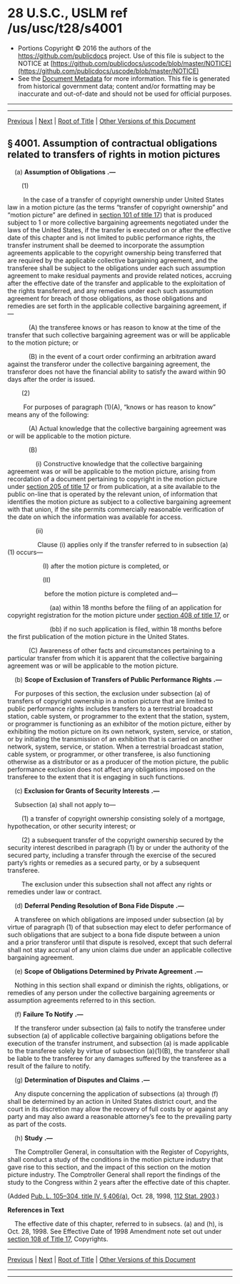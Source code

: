 ---
---

# 28 U.S.C., USLM ref /us/usc/t28/s4001

* Portions Copyright © 2016 the authors of the https://github.com/publicdocs project.
  Use of this file is subject to the NOTICE at [https://github.com/publicdocs/uscode/blob/master/NOTICE](https://github.com/publicdocs/uscode/blob/master/NOTICE)
* See the [Document Metadata](././../../../../..//README.md) for more information.
  This file is generated from historical government data; content and/or formatting may be inaccurate and out-of-date and should not be used for official purposes.

----------
----------

[Previous](./../../../../..//us/usc/t28/ptVI/ch180/m__us_usc_t28_ptVI_ch180.md) | [Next](./../../../../..//us/usc/t28/ptVI/ch181/m__us_usc_t28_ptVI_ch181.md) | [Root of Title](./../../../../../) | [Other Versions of this Document](https://publicdocs.github.io/go/links?ns=uslm&ref=%2Fus%2Fusc%2Ft28%2Fs4001)

## § 4001. Assumption of contractual obligations related to transfers of rights in motion pictures

    (a)  __Assumption of Obligations__  __.—__ 

        (1)

         In the case of a transfer of copyright ownership under United States law in a motion picture (as the terms “transfer of copyright ownership” and “motion picture” are defined in [section 101 of title 17][/us/usc/t17/s101]) that is produced subject to 1 or more collective bargaining agreements negotiated under the laws of the United States, if the transfer is executed on or after the effective date of this chapter and is not limited to public performance rights, the transfer instrument shall be deemed to incorporate the assumption agreements applicable to the copyright ownership being transferred that are required by the applicable collective bargaining agreement, and the transferee shall be subject to the obligations under each such assumption agreement to make residual payments and provide related notices, accruing after the effective date of the transfer and applicable to the exploitation of the rights transferred, and any remedies under each such assumption agreement for breach of those obligations, as those obligations and remedies are set forth in the applicable collective bargaining agreement, if—

            (A) the transferee knows or has reason to know at the time of the transfer that such collective bargaining agreement was or will be applicable to the motion picture; or

            (B) in the event of a court order confirming an arbitration award against the transferor under the collective bargaining agreement, the transferor does not have the financial ability to satisfy the award within 90 days after the order is issued.

        (2)

         For purposes of paragraph (1)(A), “knows or has reason to know” means any of the following:

            (A) Actual knowledge that the collective bargaining agreement was or will be applicable to the motion picture.

            (B)

                (i) Constructive knowledge that the collective bargaining agreement was or will be applicable to the motion picture, arising from recordation of a document pertaining to copyright in the motion picture under [section 205 of title 17][/us/usc/t17/s205] or from publication, at a site available to the public on-line that is operated by the relevant union, of information that identifies the motion picture as subject to a collective bargaining agreement with that union, if the site permits commercially reasonable verification of the date on which the information was available for access.

                (ii)

                 Clause (i) applies only if the transfer referred to in subsection (a)(1) occurs—

                    (I) after the motion picture is completed, or

                    (II)

                     before the motion picture is completed and—

                        (aa) within 18 months before the filing of an application for copyright registration for the motion picture under [section 408 of title 17][/us/usc/t17/s408], or

                        (bb) if no such application is filed, within 18 months before the first publication of the motion picture in the United States.

            (C) Awareness of other facts and circumstances pertaining to a particular transfer from which it is apparent that the collective bargaining agreement was or will be applicable to the motion picture.

    (b)  __Scope of Exclusion of Transfers of Public Performance Rights__  __.—__ 

    For purposes of this section, the exclusion under subsection (a) of transfers of copyright ownership in a motion picture that are limited to public performance rights includes transfers to a terrestrial broadcast station, cable system, or programmer to the extent that the station, system, or programmer is functioning as an exhibitor of the motion picture, either by exhibiting the motion picture on its own network, system, service, or station, or by initiating the transmission of an exhibition that is carried on another network, system, service, or station. When a terrestrial broadcast station, cable system, or programmer, or other transferee, is also functioning otherwise as a distributor or as a producer of the motion picture, the public performance exclusion does not affect any obligations imposed on the transferee to the extent that it is engaging in such functions.

    (c)  __Exclusion for Grants of Security Interests__  __.—__ 

    Subsection (a) shall not apply to—

        (1) a transfer of copyright ownership consisting solely of a mortgage, hypothecation, or other security interest; or

        (2) a subsequent transfer of the copyright ownership secured by the security interest described in paragraph (1) by or under the authority of the secured party, including a transfer through the exercise of the secured party’s rights or remedies as a secured party, or by a subsequent transferee.

        The exclusion under this subsection shall not affect any rights or remedies under law or contract.

    (d)  __Deferral Pending Resolution of Bona Fide Dispute__  __.—__ 

    A transferee on which obligations are imposed under subsection (a) by virtue of paragraph (1) of that subsection may elect to defer performance of such obligations that are subject to a bona fide dispute between a union and a prior transferor until that dispute is resolved, except that such deferral shall not stay accrual of any union claims due under an applicable collective bargaining agreement.

    (e)  __Scope of Obligations Determined by Private Agreement__  __.—__ 

    Nothing in this section shall expand or diminish the rights, obligations, or remedies of any person under the collective bargaining agreements or assumption agreements referred to in this section.

    (f)  __Failure To Notify__  __.—__ 

    If the transferor under subsection (a) fails to notify the transferee under subsection (a) of applicable collective bargaining obligations before the execution of the transfer instrument, and subsection (a) is made applicable to the transferee solely by virtue of subsection (a)(1)(B), the transferor shall be liable to the transferee for any damages suffered by the transferee as a result of the failure to notify.

    (g)  __Determination of Disputes and Claims__  __.—__ 

    Any dispute concerning the application of subsections (a) through (f) shall be determined by an action in United States district court, and the court in its discretion may allow the recovery of full costs by or against any party and may also award a reasonable attorney’s fee to the prevailing party as part of the costs.

    (h)  __Study__  __.—__ 

    The Comptroller General, in consultation with the Register of Copyrights, shall conduct a study of the conditions in the motion picture industry that gave rise to this section, and the impact of this section on the motion picture industry. The Comptroller General shall report the findings of the study to the Congress within 2 years after the effective date of this chapter.

(Added [Pub. L. 105–304, title IV, § 406(a)][/us/pl/105/304/s406/a], Oct. 28, 1998, [112 Stat. 2903][/us/stat/112/2903].)

 __References in Text__ 

    The effective date of this chapter, referred to in subsecs. (a) and (h), is Oct. 28, 1998. See Effective Date of 1998 Amendment note set out under [section 108 of Title 17][/us/usc/t17/s108], Copyrights.

----------

[Previous](./../../../../..//us/usc/t28/ptVI/ch180/m__us_usc_t28_ptVI_ch180.md) | [Next](./../../../../..//us/usc/t28/ptVI/ch181/m__us_usc_t28_ptVI_ch181.md) | [Root of Title](./../../../../../) | [Other Versions of this Document](https://publicdocs.github.io/go/links?ns=uslm&ref=%2Fus%2Fusc%2Ft28%2Fs4001)

----------
----------

[/us/usc/t17/s101]: https://publicdocs.github.io/go/links?ns=uslm&ref=%2Fus%2Fusc%2Ft17%2Fs101
[/us/usc/t17/s205]: https://publicdocs.github.io/go/links?ns=uslm&ref=%2Fus%2Fusc%2Ft17%2Fs205
[/us/usc/t17/s408]: https://publicdocs.github.io/go/links?ns=uslm&ref=%2Fus%2Fusc%2Ft17%2Fs408
[/us/pl/105/304/s406/a]: https://publicdocs.github.io/go/links?ns=uslm&ref=%2Fus%2Fpl%2F105%2F304%2Fs406%2Fa
[/us/stat/112/2903]: https://publicdocs.github.io/go/links?ns=uslm&ref=%2Fus%2Fstat%2F112%2F2903
[/us/usc/t17/s108]: https://publicdocs.github.io/go/links?ns=uslm&ref=%2Fus%2Fusc%2Ft17%2Fs108



